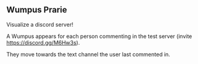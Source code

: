## Wumpus Prarie

Visualize a discord server!

A Wumpus appears for each person commenting in the test server (invite https://discord.gg/M6Hw3s).

They move towards the text channel the user last commented in.


